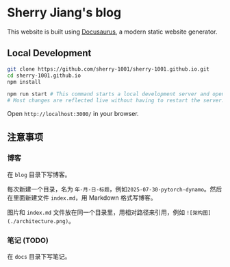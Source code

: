 # Sherry Jiang's blog

This website is built using [Docusaurus](https://docusaurus.io/), a modern static website generator.

## Local Development

```bash
git clone https://github.com/sherry-1001/sherry-1001.github.io.git
cd sherry-1001.github.io
npm install

npm run start # This command starts a local development server and opens up a browser window.
# Most changes are reflected live without having to restart the server.
```

Open `http://localhost:3000/` in your browser.

## 注意事项

### 博客

在 `blog` 目录下写博客。

每次新建一个目录，名为 `年-月-日-标题`，例如`2025-07-30-pytorch-dynamo`。然后在里面新建文件 `index.md`，用 Markdown 格式写博客。

图片和 `index.md` 文件放在同一个目录里，用相对路径来引用，例如 `![架构图](./architecture.png)`。

### 笔记 (TODO)

在 `docs` 目录下写笔记。
